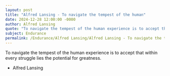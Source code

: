```yaml
---
layout: post
title: "Alfred Lansing - To navigate the tempest of the human"
date: 2024-12-28 12:00:00 -0000
author: Alfred Lansing
quote: "To navigate the tempest of the human experience is to accept that within every struggle lies the potential for greatness."
subject: Endurance
permalink: /Endurance/Alfred Lansing/Alfred Lansing - To navigate the tempest of the human
---
```


To navigate the tempest of the human experience is to accept that within every struggle lies the potential for greatness.

- Alfred Lansing

